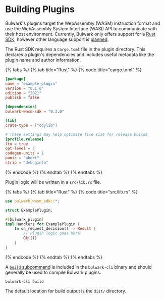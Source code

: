 # Building Plugins

Bulwark's plugins target the WebAssembly (WASM) instruction format and use the WebAssembly System Interface (WASI) API to communicate with their host environment. Currently, Bulwark only offers support for a [Rust SDK](https://docs.rs/bulwark-wasm-sdk/latest/bulwark\_wasm\_sdk/), however other language support is [planned](../../contributing/roadmap.md).

The Rust SDK requires a `Cargo.toml` file in the plugin directory. This declares a plugin's dependencies and includes useful metadata like the plugin name and author information.

{% tabs %}
{% tab title="Rust" %}
{% code title="cargo.toml" %}
```toml
[package]
name = "example-plugin"
version = "0.1.0"
edition = "2021"
publish = false

[dependencies]
bulwark-wasm-sdk = "0.3.0"

[lib]
crate-type = ["cdylib"]

# These settings may help optimize file size for release builds
[profile.release]
lto = true
opt-level = 3
codegen-units = 1
panic = "abort"
strip = "debuginfo"
```
{% endcode %}
{% endtab %}
{% endtabs %}

Plugin logic will be written in a `src/lib.rs` file.

{% tabs %}
{% tab title="Rust" %}
{% code title="src/lib.rs" %}
```rust
use bulwark_wasm_sdk::*;

struct ExamplePlugin;

#[bulwark_plugin]
impl Handlers for ExamplePlugin {
    fn on_request_decision() -> Result {
        // Plugin logic goes here
        Ok(())
    }
}
```
{% endcode %}
{% endtab %}
{% endtabs %}

A [`build` subcommand](../../ops/cli.md#build) is included in the `bulwark-cli` binary and should generally be used to compile Bulwark plugins.

```
bulwark-cli build
```

The default location for build output is the `dist/` directory.
